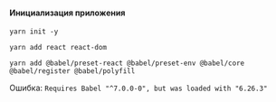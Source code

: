 #### Инициализация приложения

`yarn init -y`

`yarn add react react-dom`

`yarn add @babel/preset-react @babel/preset-env @babel/core @babel/register @babel/polyfill`

Ошибка:
`Requires Babel "^7.0.0-0", but was loaded with "6.26.3"`
